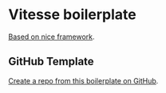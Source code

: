 # Vitesse boilerplate
[Based on nice framework](https://github.com/antfu/vitesse).

## GitHub Template
[Create a repo from this boilerplate on GitHub](https://github.com/arontseggai/vitesse-boilerplate/generate).
